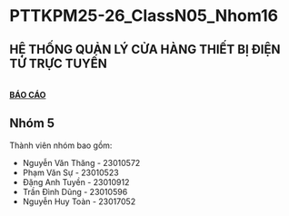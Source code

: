 # PTTKPM25-26_ClassN05_Nhom16
## HỆ THỐNG QUẢN LÝ CỬA HÀNG THIẾT BỊ ĐIỆN TỬ TRỰC TUYẾN
<br>**[BÁO CÁO](https://docs.google.com/document/d/1nS0OR-5GKv_eEv1kaIoFEzMdoj7YgBDavFvYrf7B8Ws/edit?fbclid=IwY2xjawMk8adleHRuA2FlbQIxMABicmlkETFSVHJCNkE0QUs3V3VaaWRFAR72FyvRo7mKopdR5oje83UKkG3cfPli-G3JL2GknBThNfmikqLYzoACsL0osg_aem_VKt2x3H5Rfbe86BRgw6Hig&tab=t.0)**
## Nhóm 5
Thành viên nhóm bao gồm:
- Nguyễn Văn Thăng - 23010572
- Phạm Văn Sự - 23010523
- Đặng Anh Tuyền - 23010912
- Trần Đình Dũng - 23010596
- Nguyễn Huy Toàn - 23017052

